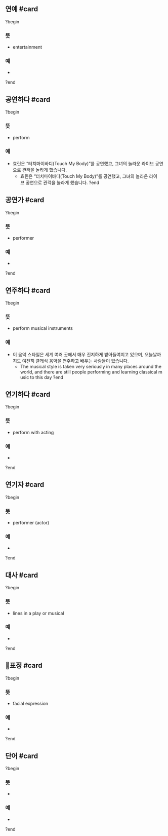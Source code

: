 ## 연예 #card
?begin
### 뜻
- entertainment
### 예
-
?end

## 공연하다 #card
?begin
### 뜻
- perform
### 예
- 효린은 “터치마이바디(Touch My Body)”를 공연했고, 그녀의 놀라운 라이브 공연으로 관객을 놀라게 했습니다.
	- 효린은 “터치마이바디(Touch My Body)”를 공연했고, 그녀의 놀라운 라이브 공연으로 관객을 놀라게 했습니다.
?end

## 공연가 #card
?begin
### 뜻
- performer
### 예
-
?end

## 연주하다 #card
?begin
### 뜻
- perform musical instruments
### 예
- 이 음악 스타일은 세계 여러 곳에서 매우 진지하게 받아들여지고 있으며, 오늘날까지도 여전히 클래식 음악을 연주하고 배우는 사람들이 있습니다.
	- The musical style is taken very seriously in many places around the world, and there are still people performing and learning classical music to this day
?end

## 연기하다 #card
?begin
### 뜻
- perform with acting
### 예
-
?end

## 연기자 #card
?begin
### 뜻
- performer (actor)
### 예
-
?end

## 대사 #card
?begin
### 뜻
- lines in a play or musical
### 예
-
?end

## 표정 #card
?begin
### 뜻
- facial expression
### 예
-
?end

## 단어 #card
?begin
### 뜻
-
### 예
-
?end
